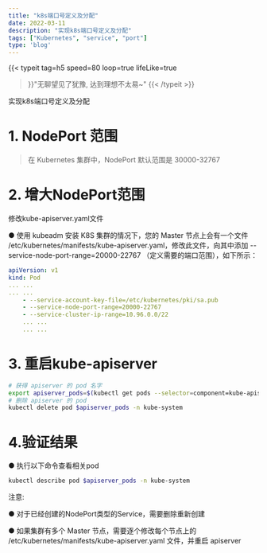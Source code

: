 ```yaml
---
title: "k8s端口号定义及分配"
date: 2022-03-11
description: "实现k8s端口号定义及分配"
tags: ["Kubernetes", "service", "port"]
type: 'blog'
---
```

{{< typeit
  tag=h5
  speed=80
  loop=true
  lifeLike=true
>}}"无聊望见了犹豫, 达到理想不太易~"
{{< /typeit >}}

实现k8s端口号定义及分配

<!--more-->

# 1. NodePort 范围
> 在 Kubernetes 集群中，NodePort 默认范围是 30000-32767

# 2. 增大NodePort范围
修改kube-apiserver.yaml文件

● 使用 kubeadm 安装 K8S 集群的情况下，您的 Master 节点上会有一个文件 /etc/kubernetes/manifests/kube-apiserver.yaml，修改此文件，向其中添加 --service-node-port-range=20000-22767 （定义需要的端口范围），如下所示：
```yaml
apiVersion: v1
kind: Pod
... ...
... ...
    - --service-account-key-file=/etc/kubernetes/pki/sa.pub
    - --service-node-port-range=20000-22767
    - --service-cluster-ip-range=10.96.0.0/22
    ... ...
    ... ...
```
# 3. 重启kube-apiserver
```bash
# 获得 apiserver 的 pod 名字
export apiserver_pods=$(kubectl get pods --selector=component=kube-apiserver -n kube-system --output=jsonpath={.items..metadata.name})
# 删除 apiserver 的 pod
kubectl delete pod $apiserver_pods -n kube-system
```
# 4.验证结果
● 执行以下命令查看相关pod
```bash
kubectl describe pod $apiserver_pods -n kube-system
```
注意:

● 对于已经创建的NodePort类型的Service，需要删除重新创建

● 如果集群有多个 Master 节点，需要逐个修改每个节点上的 /etc/kubernetes/manifests/kube-apiserver.yaml 文件，并重启 apiserver